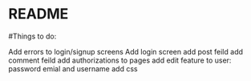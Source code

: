 # README
 #Things to do:

Add errors to login/signup screens
Add login screen
add post feild
add comment feild
add authorizations to pages
add edit feature to user: password emial and username
add css

